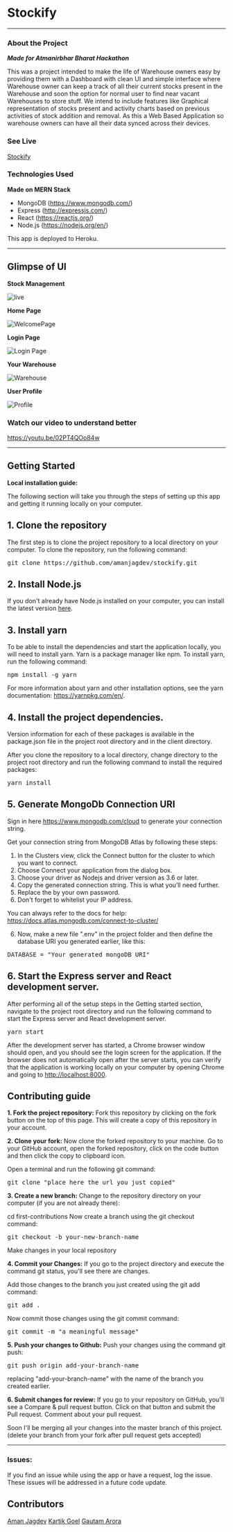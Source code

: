 
# Stockify

---

### About the Project

***Made for Atmanirbhar Bharat Hackathon***

This was a project intended to make the life of Warehouse owners easy by providing them with a Dashboard with clean UI and simple interface where Warehouse owner can keep a track of all their current stocks present in the Warehouse and soon the option for normal user to find near vacant Warehouses to store stuff.
We intend to include features like Graphical representation of stocks present and activity charts based on previous activities of stock addition and removal. As this a Web Based Application so warehouse owners can have all their data synced across their devices.

### See Live 
[Stockify](https://hackathon-an.herokuapp.com/)

### Technologies Used

**Made on MERN Stack**
- MongoDB (<https://www.mongodb.com/>)
- Express (<http://expressjs.com/>)
- React (<https://reactjs.org/>)
- Node.js (<https://nodejs.org/en/>)

This app is deployed to Heroku.

---

## Glimpse of UI

**Stock Management**

![live](https://devfolio-prod.s3.ap-south-1.amazonaws.com/projects/826f8093522b4fad99f9a9b56bbf7ee9/pic4dj6iwhce.png)

**Home Page**

![WelcomePage](https://devfolio-prod.s3.ap-south-1.amazonaws.com/projects/826f8093522b4fad99f9a9b56bbf7ee9/pica0xql6nah.jpeg)

**Login Page**

![Login Page](https://devfolio-prod.s3.ap-south-1.amazonaws.com/projects/826f8093522b4fad99f9a9b56bbf7ee9/picwdj08fdpw.jpeg)

**Your Warehouse**

![Warehouse](https://devfolio-prod.s3.ap-south-1.amazonaws.com/projects/826f8093522b4fad99f9a9b56bbf7ee9/pic587hm1pry.jpeg)

**User Profile**

![Profile](https://devfolio-prod.s3.ap-south-1.amazonaws.com/projects/826f8093522b4fad99f9a9b56bbf7ee9/picw4dsjref1.jpeg)

### Watch our video to understand better
<https://youtu.be/02PT4QOo84w>

---

## Getting Started
**Local installation guide:**

The following section will take you through the steps of setting up this app and getting it running locally on your computer.
## 1. Clone the repository
The first step is to clone the project repository to a local directory on your computer. To clone the repository, run the following command:

<pre>git clone https://github.com/amanjagdev/stockify.git</pre>

## 2. Install Node.js
If you don't already have Node.js installed on your computer, you can install the latest version <a href="https://nodejs.org/en/">here</a>.

## 3. Install yarn 
To be able to install the dependencies and start the application locally, you will need to install yarn. Yarn is a package manager like npm.
To install yarn, run the following command:
<pre>npm install -g yarn</pre>
For more information about yarn and other installation options, see the yarn documentation: https://yarnpkg.com/en/.

## 4. Install the project dependencies.
Version information for each of these packages is available in the package.json file in the project root directory and in the client directory.

After you clone the repository to a local directory, change directory to the project root directory and run the following command to install the required packages:

<pre>yarn install</pre>

## 5. Generate MongoDb Connection URI
Sign in here https://www.mongodb.com/cloud to generate your connection string.

Get your connection string from MongoDB Atlas by following these steps:
1. In the Clusters view, click the Connect button for the cluster to which you want to connect.
2. Choose Connect your application from the dialog box.
3. Choose your driver as Nodejs and driver version as 3.6 or later.
4. Copy the generated connection string. This is what you’ll need further.
5. Replace the <password> by your own password.
5. Don't forget to whitelist your IP address.

You can always refer to the docs for help: https://docs.atlas.mongodb.com/connect-to-cluster/

6. Now, make a new file ".env" in the project folder and then define the database URI you generated earlier, like this:

<pre>DATABASE = "Your generated mongoDB URI"</pre>


## 6. Start the Express server and React development server.
After performing all of the setup steps in the Getting started section, navigate to the project root directory and run the following command to start the Express server and React development server.

<pre>yarn start</pre>

After the development server has started, a Chrome browser window should open, and you should see the login screen for the application. If the browser does not automatically open after the server starts, you can verify that the application is working locally on your computer by opening Chrome and going to <a href="http://localhost:8000">http://localhost:8000</a>.

## Contributing guide

**1. Fork the project repository:**
Fork this repository by clicking on the fork button on the top of this page. This will create a copy of this repository in your account.

**2. Clone your fork:**
Now clone the forked repository to your machine. Go to your GitHub account, open the forked repository, click on the code button and then click the copy to clipboard icon.

Open a terminal and run the following git command:

<pre>git clone "place here the url you just copied"</pre>

**3. Create a new branch:**
Change to the repository directory on your computer (if you are not already there):

cd first-contributions
Now create a branch using the git checkout command:

<pre>git checkout -b your-new-branch-name</pre>

Make changes in your local repository

**4. Commit your Changes:**
If you go to the project directory and execute the command git status, you'll see there are changes.

Add those changes to the branch you just created using the git add command:

<pre>git add .</pre>
Now commit those changes using the git commit command:

<pre>git commit -m "a meaningful message"</pre>


**5. Push your changes to Github:**
Push your changes using the command git push:

<pre>git push origin add-your-branch-name</pre>
replacing "add-your-branch-name" with the name of the branch you created earlier.

**6. Submit changes for review:**
If you go to your repository on GitHub, you'll see a Compare & pull request button. Click on that button and submit the Pull request. Comment about your pull request.

Soon I'll be merging all your changes into the master branch of this project.
(delete your branch from your fork after pull request gets accepted)

---
### Issues:
If you find an issue while using the app or have a request, log the issue. These issues will be addressed in a future code update.


## Contributors
[Aman Jagdev](https://github.com/amanjagdev)
[Kartik Goel](https://github.com/kg-kartik)
[Gautam Arora](https://github.com/Gautam-Arora24)
